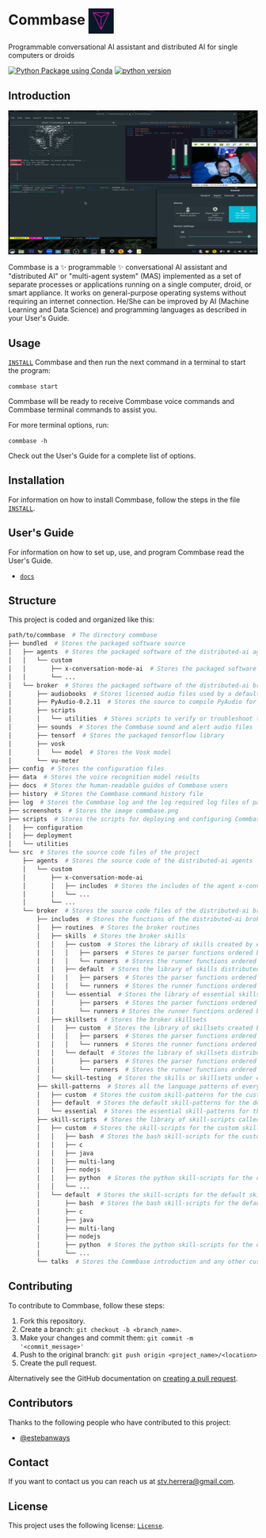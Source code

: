 # Commbase <img align="center" alt="Visual Studio Code" width="10%" src="commbase.png" />

Programmable conversational AI assistant and distributed AI for single computers or droids

[![Python Package using Conda](https://github.com/mydroidandi/commbase/actions/workflows/python-package-conda.yml/badge.svg)](https://github.com/mydroidandi/commbase/actions/workflows/python-package-conda.yml)
[![python version](https://img.shields.io/badge/python-3.7%20%7C%203.8%20%7C%203.9%20%7C%203.10%20%7C%203.11-blue)](https://img.shields.io/badge/python-3.7%20%7C%203.8%20%7C%203.9%20%7C%203.10%20%7C%203.11-blue)

## Introduction

<img alt="Neovim" src="./screenshots/commbase.png?raw=true" width="550" height="291" />

Commbase is a ✨ programmable ✨ conversational AI assistant and "distributed AI" or "multi-agent system" (MAS) implemented as a set of separate processes or applications running on a single computer, droid, or smart appliance. It works on general-purpose operating systems without requiring an internet connection. He/She can be improved by AI (Machine Learning and Data Science) and programming languages as described in your User's Guide.

## Usage

[`INSTALL`](./INSTALL) Commbase and then run the next command in a terminal to start the program:

`commbase start`

Commbase will be ready to receive Commbase voice commands and Commbase terminal commands to assist you.

For more terminal options, run:

`commbase -h`

Check out the User's Guide for a complete list of options.

## Installation

For information on how to install Commbase, follow the steps in the file [`INSTALL`](./INSTALL).

## User's Guide

For information on how to set up, use, and program Commbase read the User's Guide.

* [`docs`](/docs) 

## Structure

This project is coded and organized like this:

```sh
path/to/commbase  # The directory commbase
├── bundled  # Stores the packaged software source
│   ├── agents  # Stores the packaged software of the distributed-ai agents
│   │   └── custom
│   │       ├── x-conversation-mode-ai  # Stores the packaged software of the agent x-conversation-ai
│   │       └── ...
│   └── broker  # Stores the packaged software of the distributed-ai broker
│       ├── audiobooks  # Stores licensed audio files used by a default Commbase command
│       ├── PyAudio-0.2.11  # Stores the source to compile PyAudio for Python
│       ├── scripts
│       │   └── utilities  # Stores scripts to verify or troubleshoot the Commbase installation
│       ├── sounds  # Stores the Commbase sound and alert audio files
│       ├── tensorf  # Stores the packaged tensorflow library
│       ├── vosk
│       │   └── model  # Stores the Vosk model
│       └── vu-meter
├── config  # Stores the configuration files
├── data  # Stores the voice recognition model results
├── docs  # Stores the human-readable guides of Commbase users
├── history  # Stores the Commbase command history file
├── log	 # Stores the Commbase log and the log required log files of particular skills
├── screenshots  # Stores the image commbase.png
├── scripts  # Stores the scripts for deploying and configuring Commbase, and a few utils
│   ├── configuration
│   ├── deployment
│   └── utilities
└── src  # Stores the source code files of the project
    ├── agents  # Stores the source code of the distributed-ai agents
    │   └── custom
    │       ├── x-conversation-mode-ai
    │       │   ├── includes  # Stores the includes of the agent x-conversation-mode-ai
    │       │   └── ...
    │       └── ...
    └── broker  # Stores the source code files of the distributed-ai broker
        ├── includes  # Stores the functions of the distributed-ai broker
        │   ├── routines  # Stores the broker routines
        │   ├── skills  # Stores the broker skills
        │   │   ├── custom  # Stores the library of skills created by end users (skill programmers)
        │   │   │   ├── parsers  # Stores te parser functions ordered by app/name from a to z
        │   │   │   └── runners  # Stores the runner functions ordered by app/name from a to z
        │   │   ├── default  # Stores the library of skills distributed with the app
        │   │   │   ├── parsers  # Stores the parser functions ordered by app/name from a to z
        │   │   │   └── runners  # Stores the runner functions ordered by app/name from a to z
        │   │   └── essential  # Stores the library of essential skills distributed with the app
        │   │       ├── parsers  # Stores the parser functions ordered by app/name from a to z
        │   │       └── runners # Stores the runner functions ordered by app/name from a to z
        │   ├── skillsets  # Stores the broker skillsets
        │   │   ├── custom  # Stores the library of skillsets created by end users (skillset trainers)
        │   │   │   ├── parsers  # Stores the parser functions ordered by app/name from a to z
        │   │   │   └── runners  # Stores the runner functions ordered by app/name from a to z
        │   │   └── default  # Stores the library of skillsets distributed with the app
        │   │       ├── parsers  # Stores the parser functions ordered by app/name from a to z
        │   │       └── runners  # Stores the runner functions ordered by app/name from a to z
        │   └── skill-testing  # Stores the skills or skillsets under end user (programmer/trainer) testing
        ├── skill-patterns  # Stores all the language patterns of every broker skill
        │   ├── custom  # Stores the custom skill-patterns for the custom skills
        │   ├── default  # Stores the default skill-patterns for the default skills
        │   └── essential  # Stores the essential skill-patterns for the essential skills
        ├── skill-scripts  # Stores the library of skill-scripts called from custom or default skills
        │   ├── custom  # Stores the skill-scripts for the custom skills ordered by programming language
        │   │   ├── bash  # Stores the bash skill-scripts for the custom skills
        │   │   ├── c
        │   │   ├── java
        │   │   ├── multi-lang
        │   │   ├── nodejs
        │   │   ├── python  # Stores the python skill-scripts for the custom skills
        │   │   └── ...
        │   └── default  # Stores the skill-scripts for the default skills ordered by programming language
        │       ├── bash  # Stores the bash skill-scripts for the default skills
        │       ├── c
        │       ├── java
        │       ├── multi-lang
        │       ├── nodejs
        │       ├── python  # Stores the python skill-scripts for the default skills
        │       └── ...
        └── talks  # Stores the Commbase introduction and any other custom talk
```

## Contributing

To contribute to Commbase, follow these steps:

1. Fork this repository.
2. Create a branch: `git checkout -b <branch_name>`.
3. Make your changes and commit them: `git commit -m '<commit_message>'`
4. Push to the original branch: `git push origin <project_name>/<location>`
5. Create the pull request.

Alternatively see the GitHub documentation on [creating a pull request](https://help.github.com/en/github/collaborating-with-issues-and-pull-requests/creating-a-pull-request).

## Contributors

Thanks to the following people who have contributed to this project:

* [@estebanways](https://github.com/estebanways)

## Contact

If you want to contact us you can reach us at <stv.herrera@gmail.com>.

## License

This project uses the following license: [`License`](./COPYING).

